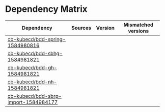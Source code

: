 # Dependency Matrix

Dependency | Sources | Version | Mismatched versions
---------- | ------- | ------- | -------------------
[cb-kubecd/bdd-spring-1584980816](https://github.com/cb-kubecd/bdd-spring-1584980816.git) |  | []() | 
[cb-kubecd/bdd-sbhg-1584981821](https://github.com/cb-kubecd/bdd-sbhg-1584981821.git) |  | []() | 
[cb-kubecd/bdd-gh-1584981821](https://github.com/cb-kubecd/bdd-gh-1584981821.git) |  | []() | 
[cb-kubecd/bdd-nh-1584981821](https://github.com/cb-kubecd/bdd-nh-1584981821.git) |  | []() | 
[cb-kubecd/bdd-sbrp-import-1584984177](https://github.com/cb-kubecd/bdd-sbrp-import-1584984177.git) |  | []() | 
